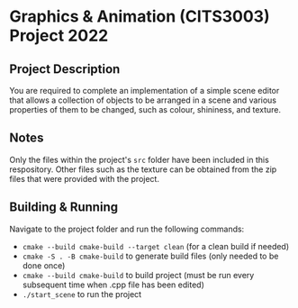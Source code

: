 # Graphics & Animation (CITS3003) Project 2022

## Project Description
You are required to complete an implementation of a simple scene editor
that allows a collection of objects to be arranged in a scene and various
properties of them to be changed, such as colour, shininess, and texture.

## Notes
Only the files within the project's `src` folder have been included in
this respository. Other files such as the texture can be obtained from the zip files that were provided with the project.

## Building & Running
Navigate to the project folder and run the following commands:
- `cmake --build cmake-build --target clean` (for a clean build if needed)
- `cmake -S . -B cmake-build` to generate build files (only needed to be done once)
- `cmake --build cmake-build` to build project (must be run every subsequent time when .cpp file has been edited)
- `./start_scene` to run the project

